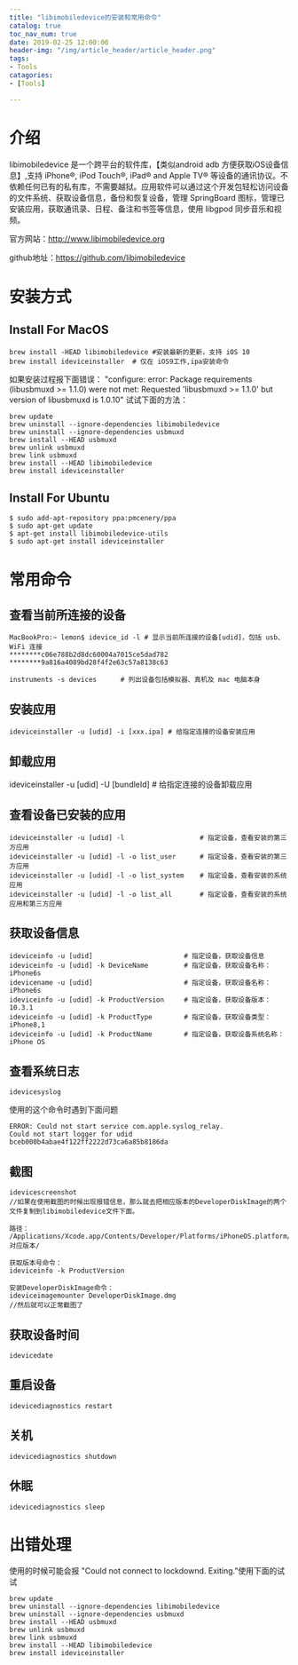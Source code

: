 ```yaml
---
title: "libimobiledevice的安装和常用命令"
catalog: true
toc_nav_num: true
date: 2019-02-25 12:00:00
header-img: "/img/article_header/article_header.png"
tags:
- Tools
catagories:
- [Tools]

---
```


# 介绍

libimobiledevice 是一个跨平台的软件库，【类似android adb 方便获取iOS设备信息】,支持 iPhone®, iPod Touch®, iPad® and Apple TV® 等设备的通讯协议。不依赖任何已有的私有库，不需要越狱。应用软件可以通过这个开发包轻松访问设备的文件系统、获取设备信息，备份和恢复设备，管理 SpringBoard 图标，管理已安装应用，获取通讯录、日程、备注和书签等信息，使用 libgpod 同步音乐和视频。

官方网站：http://www.libimobiledevice.org

github地址：https://github.com/libimobiledevice

# 安装方式

## Install For MacOS

```
brew install -HEAD libimobiledevice #安装最新的更新，支持 iOS 10
brew install ideviceinstaller  # 仅在 iOS9工作,ipa安装命令
```
如果安装过程报下面错误：
"configure: error: Package requirements (libusbmuxd >= 1.1.0) were not met:
Requested 'libusbmuxd >= 1.1.0' but version of libusbmuxd is 1.0.10"
试试下面的方法：
```
brew update
brew uninstall --ignore-dependencies libimobiledevice
brew uninstall --ignore-dependencies usbmuxd
brew install --HEAD usbmuxd
brew unlink usbmuxd
brew link usbmuxd
brew install --HEAD libimobiledevice
brew install ideviceinstaller
```
## Install For Ubuntu

```
$ sudo add-apt-repository ppa:pmcenery/ppa
$ sudo apt-get update
$ apt-get install libimobiledevice-utils
$ sudo apt-get install ideviceinstaller
```
# 常用命令

## 查看当前所连接的设备

```
MacBookPro:~ lemon$ idevice_id -l # 显示当前所连接的设备[udid]，包括 usb、WiFi 连接
********c06e788b2d8dc60004a7015ce5dad782
********9a816a4089bd28f4f2e63c57a8138c63

instruments -s devices      # 列出设备包括模拟器、真机及 mac 电脑本身
```

## 安装应用

```
ideviceinstaller -u [udid] -i [xxx.ipa] # 给指定连接的设备安装应用
```

## 卸载应用

ideviceinstaller -u [udid] -U [bundleId] # 给指定连接的设备卸载应用

## 查看设备已安装的应用

```
ideviceinstaller -u [udid] -l                   # 指定设备，查看安装的第三方应用
ideviceinstaller -u [udid] -l -o list_user      # 指定设备，查看安装的第三方应用
ideviceinstaller -u [udid] -l -o list_system    # 指定设备，查看安装的系统应用
ideviceinstaller -u [udid] -l -o list_all       # 指定设备，查看安装的系统应用和第三方应用
```

## 获取设备信息

```
ideviceinfo -u [udid]                       # 指定设备，获取设备信息
ideviceinfo -u [udid] -k DeviceName         # 指定设备，获取设备名称：iPhone6s
idevicename -u [udid]                       # 指定设备，获取设备名称：iPhone6s
ideviceinfo -u [udid] -k ProductVersion     # 指定设备，获取设备版本：10.3.1
ideviceinfo -u [udid] -k ProductType        # 指定设备，获取设备类型：iPhone8,1
ideviceinfo -u [udid] -k ProductName        # 指定设备，获取设备系统名称：iPhone OS
```
## 查看系统日志
```
idevicesyslog
```
使用的这个命令时遇到下面问题
```
ERROR: Could not start service com.apple.syslog_relay.
Could not start logger for udid bceb000b4abae4f122ff2222d73ca6a85b8186da
```

## 截图
```
idevicescreenshot
//如果在使用截图的时候出现报错信息，那么就去把相应版本的DeveloperDiskImage的两个文件复制到libimobiledevice文件下面。

路径：
/Applications/Xcode.app/Contents/Developer/Platforms/iPhoneOS.platform/DeviceSupport/对应版本/

获取版本号命令：
ideviceinfo -k ProductVersion

安装DeveloperDiskImage命令：
ideviceimagemounter DeveloperDiskImage.dmg
//然后就可以正常截图了
```

## 获取设备时间
```
idevicedate
```

## 重启设备
```
idevicediagnostics restart
```

## 关机
```
idevicediagnostics shutdown
```

## 休眠
```
idevicediagnostics sleep
```
# 出错处理
使用的时候可能会报
"Could not connect to lockdownd. Exiting."使用下面的试试
```
brew update
brew uninstall --ignore-dependencies libimobiledevice
brew uninstall --ignore-dependencies usbmuxd
brew install --HEAD usbmuxd
brew unlink usbmuxd
brew link usbmuxd
brew install --HEAD libimobiledevice
brew install ideviceinstaller
```